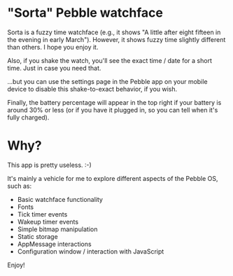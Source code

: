 # "Sorta" Pebble watchface

Sorta is a fuzzy time watchface (e.g., it shows "A little after eight
fifteen in the evening in early March").  However, it shows fuzzy time
slightly different than others.  I hope you enjoy it.

Also, if you shake the watch, you'll see the exact time / date for a
short time.  Just in case you need that.

...but you can use the settings page in the Pebble app on your mobile
device to disable this shake-to-exact behavior, if you wish.

Finally, the battery percentage will appear in the top right if your
battery is around 30% or less (or if you have it plugged in, so you
can tell when it's fully charged).

# Why?

This app is pretty useless.  :-)

It's mainly a vehicle for me to explore different aspects of the
Pebble OS, such as:

* Basic watchface functionality
* Fonts
* Tick timer events
* Wakeup timer events
* Simple bitmap manipulation
* Static storage
* AppMessage interactions
* Configuration window / interaction with JavaScript

Enjoy!
